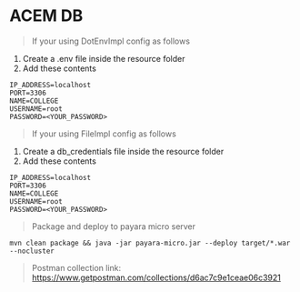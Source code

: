 # ACEM DB

> If your using DotEnvImpl config as follows

1. Create a .env file inside the resource folder
2. Add these contents

```
IP_ADDRESS=localhost
PORT=3306
NAME=COLLEGE
USERNAME=root
PASSWORD=<YOUR_PASSWORD>
```

> If your using FileImpl config as follows

1. Create a db_credentials file inside the resource folder
2. Add these contents

```
IP_ADDRESS=localhost
PORT=3306
NAME=COLLEGE
USERNAME=root
PASSWORD=<YOUR_PASSWORD>
```

> Package and deploy to payara micro server

```
mvn clean package && java -jar payara-micro.jar --deploy target/*.war --nocluster

```

> Postman collection link: https://www.getpostman.com/collections/d6ac7c9e1ceae06c3921
